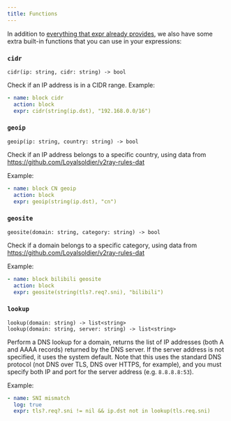 ```yaml
---
title: Functions
---
```


In addition to [everything that expr already provides](https://expr-lang.org/docs/language-definition), we also have some extra built-in functions that you can use in your expressions:

### `cidr`

```
cidr(ip: string, cidr: string) -> bool
```

Check if an IP address is in a CIDR range. Example:

```yaml
- name: block cidr
  action: block
  expr: cidr(string(ip.dst), "192.168.0.0/16")
```

### `geoip`

```
geoip(ip: string, country: string) -> bool
```

Check if an IP address belongs to a specific country, using data from https://github.com/Loyalsoldier/v2ray-rules-dat

Example:

```yaml
- name: block CN geoip
  action: block
  expr: geoip(string(ip.dst), "cn")
```

### `geosite`

```
geosite(domain: string, category: string) -> bool
```

Check if a domain belongs to a specific category, using data from https://github.com/Loyalsoldier/v2ray-rules-dat

Example:

```yaml
- name: block bilibili geosite
  action: block
  expr: geosite(string(tls?.req?.sni), "bilibili")
```

### `lookup`

```
lookup(domain: string) -> list<string>
lookup(domain: string, server: string) -> list<string>
```

Perform a DNS lookup for a domain, returns the list of IP addresses (both A and AAAA records) returned by the DNS server. If the server address is not specified, it uses the system default. Note that this uses the standard DNS protocol (not DNS over TLS, DNS over HTTPS, for example), and you must specify both IP and port for the server address (e.g. `8.8.8.8:53`).

Example:

```yaml
- name: SNI mismatch
  log: true
  expr: tls?.req?.sni != nil && ip.dst not in lookup(tls.req.sni)
```

